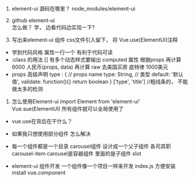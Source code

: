 1. element-ui 源码在哪里？ node_modules/element-ui

2. github element-ui  
  怎么做？ 学， 边看代码边实现一下? 

3. 写出来element-ui 组件
  css文件引入留下， 将 Vue.use(ElementUI)注释

- 学到代码风格 
  属性一行一个  有利于代码可读
- :class 的用法 []  有多个动态样式要输出 
  computed 属性 根据props 再计算
  6000 人民币(props, data) 再计算 raw 
  去美国买房 底特律  1000美元 
- props 高级声明 
  type : {  // props  name 
    type: String,   // 类型
    default: '默认值',
    validate: function(){}  return boolean 
  }
  ['type', 'title'] //粗线条的， 不能做太多的检测


1. 怎么使用Element-ui
import Element from 'element-ui'
Vue.sue(ElementUI)
所有组件就可以全局使用了
- vue.use在背后在干什么？
- 如果我只想使用部分组件 怎么解决


- 每一个组件都是一个目录
  carousel组件 设计成一个父子组件 各司其职
  carousel-item
  carousel是容器组件 里面的是子组件 slot


- element-ui 组件开发 
  一个组件像一个项目一样来开发
  index.js 方便安装 install vue.component
  


